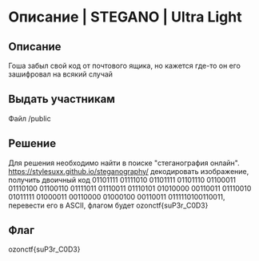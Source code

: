 # Описание | STEGANO | Ultra Light

## Описание
Гоша забыл свой код от почтового ящика, но кажется где-то он его зашифровал на всякий случай

## Выдать участникам
Файл /public

## Решение
Для решения необходимо найти в поиске "стеганография онлайн".
https://stylesuxx.github.io/steganography/
декодировать изображение, получить двоичный код 01101111 01111010 01101111 01101110 01100011 01110100 01100110 01111011 01110011 01110101 01010000 00110011 01110010 01011111 01000011 00110000 01000100 00110011 0111110100110011, перевести его в ASCII, 
флагом будет  ozonctf{suP3r_C0D3}


## Флаг
 ozonctf{suP3r_C0D3}
